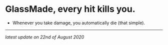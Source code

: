 # GlassMade, every hit kills you.

* Whenever you take damage, you automatically die (that simple).

---

*latest update on 22nd of August 2020*
